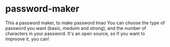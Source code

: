 # password-maker

This a password maker, to make password lmao
You can choose the type of password you want (basic, meduim and strong), and the number of characters in your password.
It's an open source, so if you want to improove it, you can!
